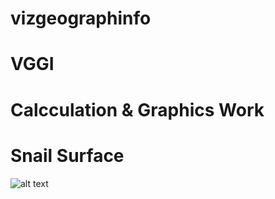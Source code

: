 # vizgeographinfo
# VGGI
# Calcculation & Graphics Work
# Snail Surface
![alt text](https://raw.githubusercontent.com/NazariiYeremenko/vizgeographinfo/CGW/rgr.gif)

